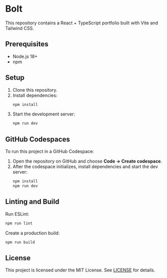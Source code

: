 # Bolt

This repository contains a React + TypeScript portfolio built with Vite and Tailwind CSS.

## Prerequisites
- Node.js 18+
- npm

## Setup
1. Clone this repository.
2. Install dependencies:
   ```bash
   npm install
   ```
3. Start the development server:
   ```bash
   npm run dev
   ```

## GitHub Codespaces

To run this project in a GitHub Codespace:
1. Open the repository on GitHub and choose **Code → Create codespace**.
2. After the codespace initializes, install dependencies and start the dev server:
   ```bash
   npm install
   npm run dev
   ```

## Linting and Build
Run ESLint:
```bash
npm run lint
```

Create a production build:
```bash
npm run build
```

## License
This project is licensed under the MIT License. See [LICENSE](LICENSE) for details.


